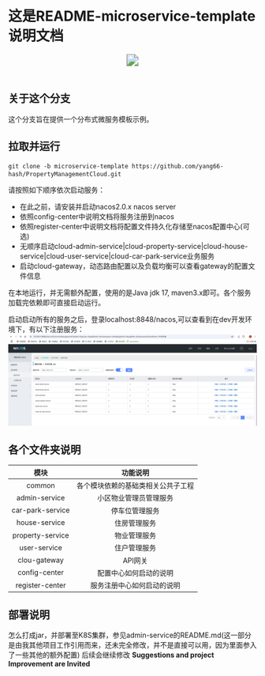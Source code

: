 # 这是README-microservice-template说明文档
<div align="center">
    <img src="https://img.shields.io/badge/microservice_template-微服务模板-green" style="zoom: 1.5;"/>
</div>
<br>

## 关于这个分支
这个分支旨在提供一个分布式微服务模板示例。

## 拉取并运行
```shell
git clone -b microservice-template https://github.com/yang66-hash/PropertyManagementCloud.git 
```

请按照如下顺序依次启动服务：
* 在此之前，请安装并启动nacos2.0.x nacos server
* 依照config-center中说明文档将服务注册到nacos
* 依照register-center中说明文档将配置文件持久化存储至nacos配置中心(可选)
* 无顺序启动cloud-admin-service|cloud-property-service|cloud-house-service|cloud-user-service|cloud-car-park-service业务服务
* 启动cloud-gateway，动态路由配置以及负载均衡可以查看gateway的配置文件信息

在本地运行，并无需额外配置，使用的是Java jdk 17, maven3.x即可。各个服务加载完依赖即可直接启动运行。

启动启动所有的服务之后，登录localhost:8848/nacos,可以查看到在dev开发环境下，有以下注册服务：
![img.png](images/img.png)

## 各个文件夹说明

|        模块        |       功能说明        |
|:----------------:|:-----------------:|
|      common      | 各个模块依赖的基础类相关公共子工程 |
|  admin-service   |    小区物业管理员管理服务    |
| car-park-service |      停车位管理服务      |
|  house-service   |      住房管理服务       |
| property-service |      物业管理服务       |
|   user-service   |      住户管理服务       |
|   clou-gateway   |       API网关       |
|  config-center   |    配置中心如何启动的说明    |
| register-center  |   服务注册中心如何启动的说明   |


## 部署说明
怎么打成jar，并部署至K8S集群，参见admin-service的README.md(这一部分是由我其他项目工作引用而来，还未完全修改，并不是直接可以用，因为里面参入了一些其他的额外配置)
后续会继续修改
**Suggestions and project Improvement are Invited**


